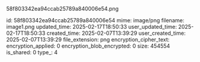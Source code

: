 58f803342ea94ccab25789a840006e54.png

id: 58f803342ea94ccab25789a840006e54
mime: image/png
filename: image1.png
updated_time: 2025-02-17T18:50:33
user_updated_time: 2025-02-17T18:50:33
created_time: 2025-02-07T13:39:29
user_created_time: 2025-02-07T13:39:29
file_extension: png
encryption_cipher_text: 
encryption_applied: 0
encryption_blob_encrypted: 0
size: 454554
is_shared: 0
type_: 4